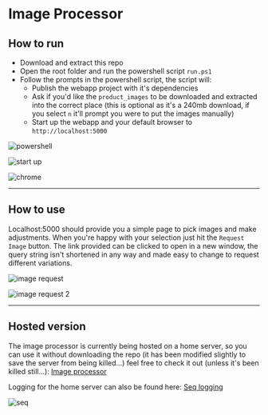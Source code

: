 # Image Processor

## How to run
* Download and extract this repo
* Open the root folder and run the powershell script `run.ps1`
* Follow the prompts in the powershell script, the script will:
  * Publish the webapp project with it's dependencies
  * Ask if you'd like the `product_images` to be downloaded and extracted into the correct place (this is optional as it's a 240mb download, if you select `n` it'll prompt you were to put the images manually)
  * Start up the webapp and your default browser to `http://localhost:5000`
 
![powershell](https://user-images.githubusercontent.com/35634732/64322579-bb9ce880-cfba-11e9-83ac-0ef00350c18d.png)

![start up](https://user-images.githubusercontent.com/35634732/64374678-4104b500-d01c-11e9-9e45-fc15ae6d3acc.png)

![chrome](https://user-images.githubusercontent.com/35634732/64374747-5974cf80-d01c-11e9-8e64-69fe9b52a576.png)

---

## How to use
Localhost:5000 should provide you a simple page to pick images and make adjustments. When you're happy with your selection just hit the `Request Image` button. The link provided can be clicked to open in a new window, the query string isn't shortened in any way and made easy to change to request different variations.

![image request](https://user-images.githubusercontent.com/35634732/64374810-77423480-d01c-11e9-89c5-cca2628ddedf.png)

![image request 2](https://user-images.githubusercontent.com/35634732/64374839-8a550480-d01c-11e9-88cc-55d0eb3c6c93.png)

---

## Hosted version
The image processor is currently being hosted on a home server, so you can use it without downloading the repo (it has been modified slightly to save the server from being killed...) feel free to check it out (unless it's been killed still...): [Image processor](http://images.gaspra.co.uk/)

Logging for the home server can also be found here: [Seq logging](http://gaspra.co.uk:1435/#/events)

![seq](https://user-images.githubusercontent.com/35634732/64374889-aa84c380-d01c-11e9-82f8-3fdee06ab140.png)
